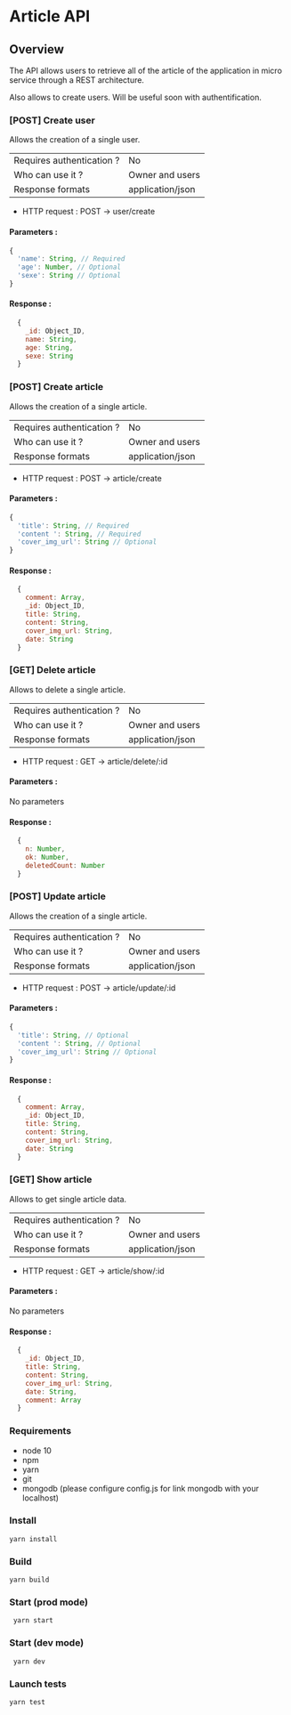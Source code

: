 # Article API

## Overview
The API allows users to retrieve all of the article of the application in micro service through a REST architecture.

Also allows to create users. Will be useful soon with authentification.

### [POST] Create user
Allows the creation of a single user.

|                            |                  |
|----------------------------|------------------|
| Requires authentication ?  | No               |
| Who can use it ?           | Owner and users  |
| Response formats           | application/json |

* HTTP request : POST → user/create

#### Parameters :
```javascript
{
  'name': String, // Required
  'age': Number, // Optional
  'sexe': String // Optional
}
```

#### Response :
```javascript
  {
    _id: Object_ID,
    name: String,
    age: String,
    sexe: String
  }
```

### [POST] Create article
Allows the creation of a single article.

|                            |                  |
|----------------------------|------------------|
| Requires authentication ?  | No               |
| Who can use it ?           | Owner and users  |
| Response formats           | application/json |

* HTTP request : POST → article/create

#### Parameters :
```javascript
{
  'title': String, // Required
  'content ': String, // Required
  'cover_img_url': String // Optional
}
```

#### Response :
```javascript
  {
    comment: Array,
    _id: Object_ID,
    title: String,
    content: String,
    cover_img_url: String,
    date: String
  }
```

### [GET] Delete article
Allows to delete a single article.

|                            |                  |
|----------------------------|------------------|
| Requires authentication ?  | No               |
| Who can use it ?           | Owner and users  |
| Response formats           | application/json |

* HTTP request : GET → article/delete/:id

#### Parameters :
No parameters

#### Response :
```javascript
  {
    n: Number,
    ok: Number,
    deletedCount: Number
  }
```

### [POST] Update article
Allows the creation of a single article.

|                            |                  |
|----------------------------|------------------|
| Requires authentication ?  | No               |
| Who can use it ?           | Owner and users  |
| Response formats           | application/json |

* HTTP request : POST → article/update/:id

#### Parameters :
```javascript
{
  'title': String, // Optional
  'content ': String, // Optional
  'cover_img_url': String // Optional
}
```

#### Response :
```javascript
  {
    comment: Array,
    _id: Object_ID,
    title: String,
    content: String,
    cover_img_url: String,
    date: String
  }
```

### [GET] Show article
Allows to get single article data.

|                            |                  |
|----------------------------|------------------|
| Requires authentication ?  | No               |
| Who can use it ?           | Owner and users  |
| Response formats           | application/json |

* HTTP request : GET → article/show/:id

#### Parameters :
No parameters

#### Response :
```javascript
  {
    _id: Object_ID,
    title: String,
    content: String,
    cover_img_url: String,
    date: String,
    comment: Array
  }
```

### Requirements
* node 10
* npm
* yarn
* git
* mongodb (please configure config.js for link mongodb with your localhost)

### Install
```yarn install```

### Build
```yarn build```

### Start (prod mode)
``` yarn start```

### Start (dev mode)
``` yarn dev```

### Launch tests
```yarn test```